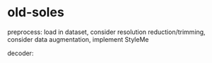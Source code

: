# old-soles

preprocess: load in dataset, consider resolution reduction/trimming, consider data augmentation, implement StyleMe

decoder: 